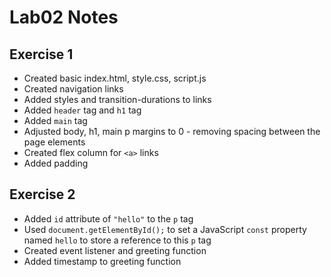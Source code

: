 # Lab02 Notes

## Exercise 1

+ Created basic index.html, style.css, script.js
+ Created navigation links
+ Added styles and transition-durations to links
+ Added `header` tag and `h1` tag
+ Added `main` tag
+ Adjusted body, h1, main p margins to 0 - removing spacing between the page elements
+ Created flex column for `<a>` links
+ Added padding

## Exercise 2

+ Added `id` attribute of `"hello"` to the `p` tag
+ Used `document.getElementById();` to set a JavaScript `const` property named `hello` to store a reference to this `p` tag
+ Created event listener and greeting function
+ Added timestamp to greeting function
